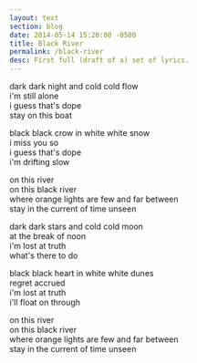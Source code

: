 ```yaml
---
layout: text
section: blog
date: 2014-05-14 15:20:00 -0500
title: Black River
permalink: /black-river
desc: First full (draft of a) set of lyrics.
---
```


dark dark night and cold cold flow  
i'm still alone  
i guess that's dope  
stay on this boat  

black black crow in white white snow  
i miss you so  
i guess that's dope  
i'm drifting slow  

on this river  
on this black river  
where orange lights are few and far between  
stay in the current of time unseen  

dark dark stars and cold cold moon  
at the break of noon  
i'm lost at truth  
what's there to do  

black black heart in white white dunes  
regret accrued  
i'm lost at truth  
i'll float on through  

on this river  
on this black river  
where orange lights are few and far between  
stay in the current of time unseen  


